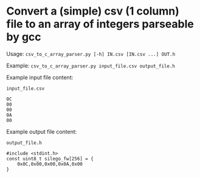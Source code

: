 # Convert a (simple) csv (1 column) file to an array of integers parseable by gcc

Usage: `csv_to_c_array_parser.py [-h] IN.csv [IN.csv ...] OUT.h`

Example: `csv_to_c_array_parser.py input_file.csv output_file.h`

Example input file content:

`input_file.csv`

    0C
    00
    00
    0A
    00

Example output file content:

`output_file.h`


    #include <stdint.h>
    const uint8_t silego_fw[256] = {
        0x0C,0x00,0x00,0x0A,0x00
    }
